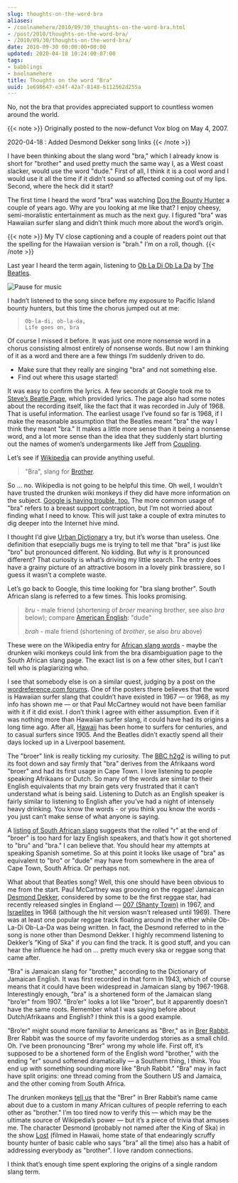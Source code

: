 ```yaml
---
slug: thoughts-on-the-word-bra
aliases:
- /coolnamehere/2010/09/30_thoughts-on-the-word-bra.html
- /post/2010/thoughts-on-the-word-bra/
- /2010/09/30/thoughts-on-the-word-bra/
date: 2010-09-30 00:00:00+00:00
updated: 2020-04-18 10:24:00-07:00
tags:
- babblings
- boolnamehere
title: Thoughts on the word "Bra"
uuid: 1e698647-e34f-42a7-8148-6112562d255a
---
```

No, not the bra that provides appreciated support to countless women
around the world.

{{< note >}}
Originally posted to the now-defunct Vox blog on May 4, 2007.

2020-04-18
: Added Desmond Dekker song links
{{< /note >}}

I have been thinking about the slang word "bra," which I already know is
short for "brother" and used pretty much the same way I, as a West coast
slacker, would use the word "dude." First of all, I think it is a cool
word and I would use it all the time if it didn’t sound so affected
coming out of my lips. Second, where the heck did it start?

The first time I heard the word "bra" was watching [Dog the Bounty
Hunter](http://www.dogthebountyhunter.com) a couple of years ago. Why
are you looking at me like that? I enjoy cheesy, semi-moralistic
entertainment as much as the next guy. I figured "bra" was Hawaiian
surfer slang and didn’t think much more about the word’s origin.

{{< note >}}
My TV close captioning and a couple of readers point out that the
spelling for the Hawaiian version is "brah." I’m on a roll, though.
{{< /note >}}

Last year I heard the term again, listening to [Ob La Di Ob La
Da](https://song.link/i/1441133613) by [The
Beatles](http://www.beatles.com).

![Pause for music](beatles-white-album.png "Pause for music")

I hadn’t listened to the song since before my exposure to Pacific Island
bounty hunters, but this time the chorus jumped out at me:

>     Ob-la-di, ob-la-da,
>     Life goes on, bra

Of course I missed it before. It was just one more nonsense word in a
chorus consisting almost entirely of nonsense words. But now I am
thinking of it as a word and there are a few things I’m suddenly driven
to do.

- Make sure that they really are singing "bra" and not something else.
- Find out where this usage started\!

It was easy to confirm the lyrics. A few seconds at Google took me to
[Steve’s Beatle
Page](http://www.stevesbeatles.com/songs/ob_la_di_ob_la_da.asp), which
provided lyrics. The page also had some notes about the recording
itself, like the fact that it was recorded in July of 1968. That is
useful information. The earliest usage I’ve found so far is 1968, if I
make the reasonable assumption that the Beatles meant "bra" the way I
think they meant "bra." It makes a little more sense than it being a
nonsense word, and a lot more sense than the idea that they suddenly
start blurting out the names of women’s undergarments like Jeff from
[Coupling](http://www.imdb.com/title/tt0237123).

Let’s see if [Wikipedia](http://en.wikipedia.org/wiki/Bra) can provide
anything useful.

> "Bra", slang for [Brother](http://en.wikipedia.org/wiki/Brother).

So … no. Wikipedia is not going to be helpful this time. Oh well, I
wouldn’t have trusted the drunken wiki monkeys if they did have more
information on the subject. [Google is having trouble,
too.](http://www.google.com/search?q=define:bra) The more common usage
of "bra" refers to a breast support contraption, but I’m not worried
about finding what I need to know. This will just take a couple of extra
minutes to dig deeper into the Internet hive mind.

I thought I’d give [Urban Dictionary](http://www.urbandictionary.com) a
try, but it’s worse than useless. One definition that esepcially bugs me
is trying to tell me that "bra" is just like "bro" but pronounced
different. No kidding. But *why* is it pronounced different? That
curiosity is what’s driving my little search. The entry does have a
grainy picture of an attractive bosom in a lovely pink brassiere, so I
guess it wasn’t a complete waste.

Let’s go back to Google, this time looking for "bra slang brother".
South African slang is referred to a few times. This looks promising.

> *bru* - male friend (shortening of *broer* meaning brother, see also
> *bra* below); compare [American
> English](http://en.wikipedia.org/wiki/American_English): "dude"
>
> *brah* - male friend (shortening of *brother*, se also *bru* above)

These were on the Wikipedia entry for [African slang
words](http://en.wikipedia.org/wiki/List_of_South_African_slang_words) -
maybe the drunken wiki monkeys could link from the bra disambiguation
page to the South African slang page. The exact list is on a few other
sites, but I can’t tell who is plagiarizing who.

I see that somebody else is on a similar quest, judging by a post on the
[wordreference.com
forums](http://forum.wordreference.com/showthread.php?t=481406). One of
the posters there believes that the word is Hawaiian surfer slang that
couldn’t have existed in 1967 — or 1968, as my info has shown me — or
that Paul McCartney would not have been familiar with it if it did
exist. I don’t think I agree with either assumption. Even if it was
nothing more than Hawaiian surfer slang, it could have had its origins a
long time ago. After all, [Hawaii](http://www.coffeetimes.com/surf.htm)
has been home to surfers for centuries, and to casual surfers since
1905. And the Beatles didn’t exactly spend all their days locked up in a
Liverpool basement.

The "broer" link is really tickling my curiosity. The [BBC
h2g2](http://www.bbc.co.uk/dna/h2g2/A4351402) is willing to put its foot
down and say firmly that "bra" derives from the Afrikaans word "broer"
and had its first usage in Cape Town. I love listening to people
speaking Afrikaans or Dutch. So many of the words are similar to their
English equivalents that my brain gets very frustrated that it can’t
understand what is being said. Listening to Dutch as an English speaker
is fairly similar to listening to English after you’ve had a night of
intensely heavy drinking. You know the words - or you think you know the
words - you just can’t make sense of what anyone is saying.

A [listing of South African
slang](https://web.archive.org/web/20071212030749/http://www.wavescape.co.za/bot_bar/surfrikan/slang.html)
suggests that the rolled "r" at the end of "broer" is too hard for lazy
English speakers, and that’s how it got shortened to "bru" and "bra." I
can believe that. You should hear my attempts at speaking Spanish
sometime. So at this point it looks like usage of "bra" as equivalent to
"bro" or "dude" may have from somewhere in the area of Cape Town, South
Africa. Or perhaps not.

What about that Beatles song? Well, this one should have been obvious to
me from the start. Paul McCartney was grooving on the reggae\! Jamaican
[Desmond Dekker](http://www.desmonddekker.com/), considered by some to
be the first reggae star, had recently released singles in England —
[007 (Shanty Town)](https://song.link/i/1147768992) in 1967, and
[Israelites](https://song.link/i/1147769697) in 1968 (although the hit
version wasn’t released until 1969). There was at least one popular
reggae track floating around in the ether while Ob-La-Di Ob-La-Da was
being written. In fact, the Desmond referred to in the song is none
other than Desmond Dekker. I highly recommend listening to Dekker’s
"King of Ska" if you can find the track. It is good stuff, and you can
hear the influence he had on … pretty much every ska or reggae song
that came after.

"Bra" is Jamaican slang for "brother," according to the Dictionary of
Jamaican English. It was first recorded in that form in 1943, which of
course means that it could have been widespread in Jamaican slang by
1967-1968. Interestingly enough, "bra" is a shortened form of the
Jamaican slang "bro’er" from 1907. "Bro’er" looks a lot like "broer",
but it apparently doesn’t have the same roots. Remember what I was
saying before about Dutch/Afrikaans and English? I think this is a good
example.

"Bro’er" might sound more familiar to Americans as "Brer," as in [Brer
Rabbit](http://www.americanfolklore.net/brer-rabbit.html). Brer Rabbit
was the source of my favorite underdog stories as a small child. Oh.
I’ve been pronouncing "Brer" wrong my whole life. First off, it’s
supposed to be a shortened form of the English word "brother," with the
ending "er" sound softened dramatically — a Southern thing, I think. You
end up with something sounding more like "Bruh Rabbit." "Bra" may in
fact have split origins: one thread coming from the Southern US and
Jamaica, and the other coming from South Africa.

The drunken monkeys [tell
us](http://en.wikipedia.org/wiki/Br%27er_Rabbit) that the "Brer" in Brer
Rabbit’s name came about due to a custom in many African cultures of
people referring to each other as "brother." I’m too tired now to verify
this — which may be the ultimate source of Wikipedia’s power — but it’s
a piece of trivia that amuses me. The character Desmond (probably not
named after the King of Ska) in the show
[Lost](http://www.losttvshow.org) (filmed in Hawaii, home state of that
endearingly scruffy bounty hunter of basic cable who says "bra" all the
time) also has a habit of addressing everybody as "brother". I love
random connections.

I think that’s enough time spent exploring the origins of a single
random slang term.